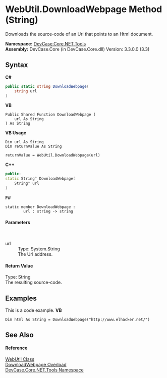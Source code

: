 # WebUtil.DownloadWebpage Method (String)
 

Downloads the source-code of an Url that points to an Html document.

**Namespace:**&nbsp;<a href="N_DevCase_Core_NET_Tools">DevCase.Core.NET.Tools</a><br />**Assembly:**&nbsp;DevCase.Core (in DevCase.Core.dll) Version: 3.3.0.0 (3.3)

## Syntax

**C#**<br />
``` C#
public static string DownloadWebpage(
	string url
)
```

**VB**<br />
``` VB
Public Shared Function DownloadWebpage ( 
	url As String
) As String
```

**VB Usage**<br />
``` VB Usage
Dim url As String
Dim returnValue As String

returnValue = WebUtil.DownloadWebpage(url)
```

**C++**<br />
``` C++
public:
static String^ DownloadWebpage(
	String^ url
)
```

**F#**<br />
``` F#
static member DownloadWebpage : 
        url : string -> string 

```


#### Parameters
&nbsp;<dl><dt>url</dt><dd>Type: System.String<br />The Url address.</dd></dl>

#### Return Value
Type: String<br />The resulting source-code.

## Examples
This is a code example. 
**VB**<br />
``` VB
Dim html As String = DownloadWebpage("http://www.elhacker.net/")
```


## See Also


#### Reference
<a href="T_DevCase_Core_NET_Tools_WebUtil">WebUtil Class</a><br /><a href="Overload_DevCase_Core_NET_Tools_WebUtil_DownloadWebpage">DownloadWebpage Overload</a><br /><a href="N_DevCase_Core_NET_Tools">DevCase.Core.NET.Tools Namespace</a><br />